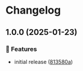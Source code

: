 # Changelog

## 1.0.0 (2025-01-23)

### 🌟 Features

- initial release ([813580a](https://github.com/Norgate-AV/NAVDatabase.Amx.VividTouchDisplay/commit/813580a5239a08cc9426c66a06f35a257d82adb1))
